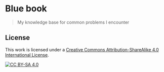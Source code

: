 # Blue book

> My knowledge base for common problems I encounter

## License

This work is licensed under a
[Creative Commons Attribution-ShareAlike 4.0 International License](http://creativecommons.org/licenses/by-sa/4.0).

[![CC BY-SA 4.0](https://licensebuttons.net/l/by-sa/4.0/88x31.png)](http://creativecommons.org/licenses/by-sa/4.0)